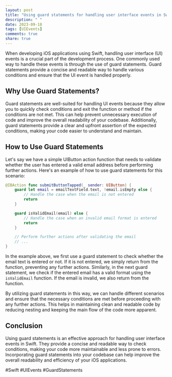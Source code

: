 ```yaml
---
layout: post
title: "Using guard statements for handling user interface events in Swift"
description: " "
date: 2023-09-18
tags: [UIEvents]
comments: true
share: true
---
```


When developing iOS applications using Swift, handling user interface (UI) events is a crucial part of the development process. One commonly used way to handle these events is through the use of guard statements. Guard statements provide a concise and readable way to handle various conditions and ensure that the UI event is handled properly.

## Why Use Guard Statements?

Guard statements are well-suited for handling UI events because they allow you to quickly check conditions and exit the function or method if the conditions are not met. This can help prevent unnecessary execution of code and improve the overall readability of your codebase. Additionally, guard statements provide a clear and upfront assertion of the expected conditions, making your code easier to understand and maintain.

## How to Use Guard Statements

Let's say we have a simple UIButton action function that needs to validate whether the user has entered a valid email address before performing further actions. Here's an example of how to use guard statements for this scenario:

```swift
@IBAction func submitButtonTapped(_ sender: UIButton) {
    guard let email = emailTextField.text, !email.isEmpty else {
        // Handle the case when the email is not entered
        return
    }

    guard isValidEmail(email) else {
        // Handle the case when an invalid email format is entered
        return
    }

    // Perform further actions after validating the email
    // ...
}
```

In the example above, we first use a guard statement to check whether the email text is entered or not. If it is not entered, we simply return from the function, preventing any further actions. Similarly, in the next guard statement, we check if the entered email has a valid format using the `isValidEmail` function. If the email is invalid, we also return from the function.

By utilizing guard statements in this way, we can handle different scenarios and ensure that the necessary conditions are met before proceeding with any further actions. This helps in maintaining clean and readable code by reducing nesting and keeping the main flow of the code more apparent.

## Conclusion

Using guard statements is an effective approach for handling user interface events in Swift. They provide a concise and readable way to check conditions, making your code more maintainable and less prone to errors. Incorporating guard statements into your codebase can help improve the overall readability and efficiency of your iOS applications.

#Swift #UIEvents #GuardStatements